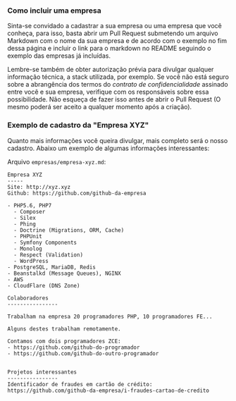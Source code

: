 ### Como incluir uma empresa

Sinta-se convidado a cadastrar a sua empresa ou uma empresa que você conheça, para isso, basta abrir um Pull Request submetendo um arquivo Markdown com o nome da sua empresa e de acordo com o exemplo no fim dessa página e incluir o link para o markdown no README seguindo o exemplo das empresas já incluídas.

Lembre-se também de obter autorização prévia para divulgar qualquer informação técnica, a stack utilizada, por exemplo. Se você não está seguro sobre a abrangência dos termos do *contrato de confidencialidade* assinado entre você e sua empresa, verifique com os responsáveis sobre essa possibilidade. Não esqueça de fazer isso antes de abrir o Pull Request (O mesmo poderá ser aceito a qualquer momento após a criação).

### Exemplo de cadastro da "Empresa XYZ" ###

Quanto mais informações você queira divulgar, mais completo será o nosso cadastro. Abaixo um exemplo de algumas informações interessantes:

Arquivo `empresas/empresa-xyz.md`:
```
Empresa XYZ
-----
Site: http://xyz.xyz
Github: https://github.com/github-da-empresa

- PHP5.6, PHP7
  - Composer
  - Silex
  - Phing
  - Doctrine (Migrations, ORM, Cache)
  - PHPUnit
  - Symfony Components
  - Monolog
  - Respect (Validation)
  - WordPress
- PostgreSQL, MariaDB, Redis
- Beanstalkd (Message Queues), NGINX
- AWS
- CloudFlare (DNS Zone)

Colaboradores
----------------

Trabalham na empresa 20 programadores PHP, 10 programadores FE...

Alguns destes trabalham remotamente.

Contamos com dois programadores ZCE:
- https://github.com/github-do-programador
- https://github.com/github-do-outro-programador


Projetos interessantes
----------------
Identificador de fraudes em cartão de crédito: https://github.com/github-da-empresa/i-fraudes-cartao-de-credito
```
